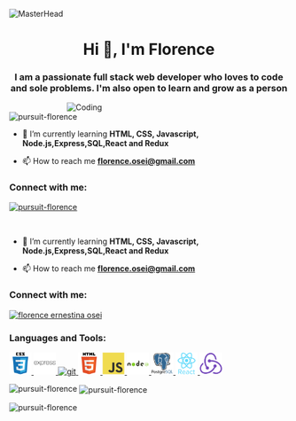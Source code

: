 ![MasterHead](https://i.pinimg.com/originals/2f/f4/28/2ff428006f3ade5f10beac69372062ab.gif)
<h1 align="center">Hi 👋, I'm Florence</h1>
<h3 align="center">I am a passionate full stack web developer who loves to code and sole problems. I'm also open to learn and grow as a person</h3>

<img align="right" alt="Coding" width="400" src="https://encrypted-tbn0.gstatic.com/images?q=tbn:ANd9GcQzU776IVDcAWbcqpL7ynpqJgBRVMJ3HHvnjw&usqp=CAU">

<p align="left"> <img src="https://komarev.com/ghpvc/?username=pursuit-florence&label=Profile%20views&color=0e75b6&style=flat" alt="pursuit-florence" /> </p>

- 🌱 I’m currently learning **HTML, CSS, Javascript, Node.js,Express,SQL,React and Redux**

- 📫 How to reach me **florence.osei@gmail.com**

<h3 align="left">Connect with me:</h3>

<p align="left"> <a href="https://github.com/ryo-ma/github-profile-trophy"><img src="https://github-profile-trophy.vercel.app/?username=pursuit-florence" alt="pursuit-florence" /></a> </p>

<p align="left"> <a href="https://twitter.com/" target="blank"><img src="https://img.shields.io/twitter/follow/?logo=twitter&style=for-the-badge" alt="" /></a> </p>

- 🌱 I’m currently learning **HTML, CSS, Javascript, Node.js,Express,SQL,React and Redux**

- 📫 How to reach me **florence.osei@gmail.com**

<h3 align="left">Connect with me:</h3>
<p align="left">
<a href="https://linkedin.com/in/florence ernestina osei" target="blank"><img align="center" src="https://raw.githubusercontent.com/rahuldkjain/github-profile-readme-generator/master/src/images/icons/Social/linked-in-alt.svg" alt="florence ernestina osei" height="30" width="40" /></a>
</p>

<h3 align="left">Languages and Tools:</h3>
<p align="left"> <a href="https://www.w3schools.com/css/" target="_blank" rel="noreferrer"> <img src="https://raw.githubusercontent.com/devicons/devicon/master/icons/css3/css3-original-wordmark.svg" alt="css3" width="40" height="40"/> </a> <a href="https://expressjs.com" target="_blank" rel="noreferrer"> <img src="https://raw.githubusercontent.com/devicons/devicon/master/icons/express/express-original-wordmark.svg" alt="express" width="40" height="40"/> </a> <a href="https://git-scm.com/" target="_blank" rel="noreferrer"> <img src="https://www.vectorlogo.zone/logos/git-scm/git-scm-icon.svg" alt="git" width="40" height="40"/> </a> <a href="https://www.w3.org/html/" target="_blank" rel="noreferrer"> <img src="https://raw.githubusercontent.com/devicons/devicon/master/icons/html5/html5-original-wordmark.svg" alt="html5" width="40" height="40"/> </a> <a href="https://developer.mozilla.org/en-US/docs/Web/JavaScript" target="_blank" rel="noreferrer"> <img src="https://raw.githubusercontent.com/devicons/devicon/master/icons/javascript/javascript-original.svg" alt="javascript" width="40" height="40"/> </a> <a href="https://nodejs.org" target="_blank" rel="noreferrer"> <img src="https://raw.githubusercontent.com/devicons/devicon/master/icons/nodejs/nodejs-original-wordmark.svg" alt="nodejs" width="40" height="40"/> </a> <a href="https://www.postgresql.org" target="_blank" rel="noreferrer"> <img src="https://raw.githubusercontent.com/devicons/devicon/master/icons/postgresql/postgresql-original-wordmark.svg" alt="postgresql" width="40" height="40"/> </a> <a href="https://reactjs.org/" target="_blank" rel="noreferrer"> <img src="https://raw.githubusercontent.com/devicons/devicon/master/icons/react/react-original-wordmark.svg" alt="react" width="40" height="40"/> </a> <a href="https://redux.js.org" target="_blank" rel="noreferrer"> <img src="https://raw.githubusercontent.com/devicons/devicon/master/icons/redux/redux-original.svg" alt="redux" width="40" height="40"/> </a> </p>

<p><img align="left" src="https://github-readme-stats.vercel.app/api/top-langs?username=pursuit-florence&show_icons=true&locale=en&layout=compact" alt="pursuit-florence" /></p>

<p>&nbsp;<img align="center" src="https://github-readme-stats.vercel.app/api?username=pursuit-florence&show_icons=true&locale=en" alt="pursuit-florence" /></p>

<p><img align="center" src="https://github-readme-streak-stats.herokuapp.com/?user=pursuit-florence&" alt="pursuit-florence" /></p>
